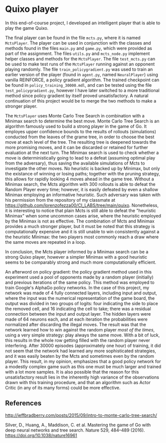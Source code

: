 # Quixo player

In this end-of-course project, I developed an intelligent player that is able to play the game Quixo.

The final player can be found in the file `mcts.py`, where it is named `MctsPlayer`.
The player can be used in conjunction with the classes and methods found in the files `main.py` and `game.py`, which were provided as part of the assignment.
The files `utils.py` and `mcts_node.py` implement helper classes and methods for the `MctsPlayer`.
The file `test_mcts.py` can be used to make test runs of the `MctsPlayer` running against an opponent playing randomly.
The file `train_policygradient.py` was used to train an earlier version of the player (found in `agent.py`, named `NeuralPlayer`) using vanilla REINFORCE, a policy gradient algorithm.
The trained checkpoint can be found in `policy_training_30000.mdl`, and can be tested using the file `test_policygradient.py`, however I have later switched to a more traditional method since policy gradient by itself proved unsatisfactory.
A natural continuation of this project would be to merge the two methods to make a stronger player.

The `MctsPlayer` uses Monte Carlo Tree Search in combination with a Minimax search to determine the best move.
Monte Carlo Tree Search is an algorithm famously used to build a strong player in the game of Go.
It employes upper confidence bounds to the results of rollouts (simulations) conducted from the leaves of the grame tree, in order to choose the best move at each level of the tree.
The resulting tree is deepened towards the more promising moves, and it can be discarded or retained for further evaluation at the next turn.
The Minimax search is used to check whether a move is deterministically going to lead to a defeat (assuming optimal play from the adversary), thus saving the available simulations of Mcts to investigate the other moves.
No heuristic is backed up by Minimax, but only the existance of winning or losing paths; together with the pruning strategy, this allows for rapidly looking 4 moves ahead in the game tree.
Without a Minimax search, the Mcts algorithm with 300 rollouts is able to defeat the Random Player every time;
however, it is easily defeated by even a shallow Minimax employing an informative heuristic.
Such adversary was taken with his permission from the repository of my classmate at https://github.com/lorenzofezza00/CI_LABS/tree/main/quixo.
Nonetheless, it is interesting to notice that plain Mcts is still able to defeat the "heuristic Minimax" when some uncommon cases arise, where the heuristic employed by the Minimax is not as effective.
The combination of Mcts and Minimax provides a much stronger player, but it must be noted that this strategy is computationally expensive and it is still unable to win consistently against a the heuristic Minimax: the two players most commonly reach a draw where the same moves are repeated in a loop.

In conclusion, the Mcts player informed by a Minimax search can be a strong Quixo player, however a simpler Minimax with a good heuristic seems to be comparably strong and much more computationally efficient.

An afterword on policy gradient: the policy gradient method used in this experiment used a pool of opponents made by a random player (initially) and previous iterations of the same policy.
This method was employed to train Google's AlphaGo policy networks.
In the case of this project, my network was made of 4 fully connected layers, including input and output, where the input was the numerical representation of the game board, the output was divided in two groups of logits: four indicating the side to place the removed cell, and 16 indicating the cell to take;
there was a residual connection between the input and output layer.
The hidden layers were made of 64 neurons each, and at each iteration the probabilities were normalized after discarding the illegal moves.
The result was that the network learned how to win against the random player *most of the times*, using a very simple strategy:
play always the same move.
With a bit of luck, this results in the whole row getting filled with the random player never interfering.
After 30000 episodes (approximately one hour) of training, it did not seem that the network had learned any more sophisticated strategies, and it was easily beaten by the Mcts and sometimes even by the random player.
This result, in my opinion, emphasizes that a good policy network for a modestly complex game such as this one must be much larger and trained with a lot more samples.
It is also possible that the reason for this unsatisfactory result lies in the inherently high variance of the observations drawn with this training procedure, and that an algorithm such as Actor Critic (in any of its many forms) could be more effective.

## References

http://jeffbradberry.com/posts/2015/09/intro-to-monte-carlo-tree-search/

Silver, D., Huang, A., Maddison, C. et al. Mastering the game of Go with deep neural networks and tree search. Nature 529, 484–489 (2016). https://doi.org/10.1038/nature16961

